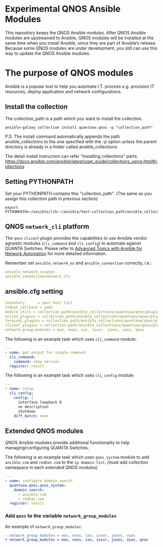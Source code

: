 # Experimental QNOS Ansible Modules
This repository keeps the QNOS Ansible modules.
After QNOS Ansible modules are upstreamed to Ansible, QNOS modules will be installed at the same time when you install Ansible, since they are part of Ansible’s release.
Because some QNOS modules are under development, you still can use this way to update the QNOS Ansible modules.

#	The purpose of QNOS modules
Ansible is a popular tool to help you automate I.T. process e.g. provision IT resources, deploy application and network configurations.

## Install the collection
The collection_path is a path which you want to install the collection.
```
ansible-galaxy collection install quantasw.qnos -p "collection_path"
```
P.S. The install command automatically appends the path ansible_collections to the one specified with the -p option unless the parent directory is already in a folder called ansible_collections.

The detail install instruction can refer "Installing collections" parts. https://docs.ansible.com/ansible/latest/user_guide/collections_using.html#collections

## Setting PYTHONPATH
Set your PYTHONPATH contains this "collection_path". (The same as you assign this collection path in previous section)
```
export PYTHONPATH=~/ansible/lib:~/ansible/test:collection_path/ansible_collections/quantasw/qnos
```
## QNOS `network_cli` platform
The `qnos` `cliconf` plugin provides the capabilities to use Ansible vendor agnostic modules (`cli_command` and `cli_config`) to automate against QUANTA Switches. Please refer to [Advanced Topics with Ansible for Network Automation](https://docs.ansible.com/ansible/latest/network/user_guide/index.html) for more detailed information.

Remember set `ansible_network_os` and `ansible_connection` correctly, i.e.:

```yaml
ansible_network_os=qnos
ansible_connection=network_cli
```
## ansible.cfg setting
```yaml
inventory      = your host list
stdout_callback = yaml
module_utils = collection_path/ansible_collections/quantasw/qnos/plugins/module_utils
action_plugins = collection_path/ansible_collections/quantasw/qnos/plugins/module_utils/action
terminal_plugins = collection_path/ansible_collections/quantasw/qnos/plugins/module_utils/terminal
cliconf_plugins = collection_path/ansible_collections/quantasw/qnos/plugins/module_utils/cliconf
network_group_modules = eos, nxos, ios, iosxr, junos, vyos, qnos
```

The following is an example task which uses `cli_command` module:
```yaml
---
- name: get output for single command
  cli_command:
    command: show version
  register: result
```

The following is an example task which uses `cli_config` module:
```yaml
---
- name: setup
  cli_config:
    config: |
      interface loopback 0
      no description
      shutdown
    diff_match: none
```

## Extended QNOS modules
QNOS Ansible modules provide additional functionality to help managing/configuring QUANTA Switches.

The following is an example task which uses `qnos_system` module to add `ansible.com` and `redhat.com` to the `ip domain-list`. (must add collection namespace in each extended QNOS modules)
```yaml
---
- name: configure domain_search
  quantasw.qnos.qnos_system:
    domain_search:
      - ansible.com
      - redhat.com
  register: result
```
### Add `qnos` to the variable `network_group_modules`
An example of `network_group_modules`:
```diff
- network_group_modules = eos, nxos, ios, iosxr, junos, vyos
+ network_group_modules = eos, nxos, ios, iosxr, junos, vyos, qnos
```
